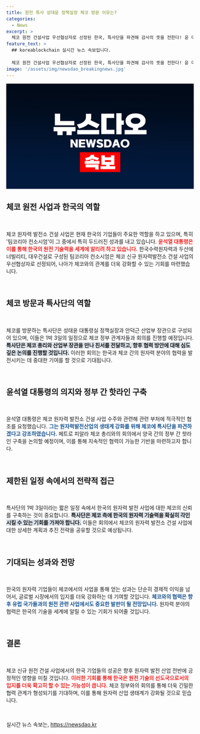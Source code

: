 ```yaml
---
title: 원전 특사 성대윤 정책실장 체코 방문 이유는?
categories:
  - News
excerpt: >
  체코 원전 건설사업 우선협상자로 선정된 한국, 특사단을 파견해 감사의 뜻을 전한다! 윤 대통령의 지시로 펼쳐지는 전략적 외교의 장. 클릭해서 그 뒷이야기를 직접 확인해보세요!
feature_text: >
  ## koreablockchain 실시간 뉴스 속보입니다.

  체코 원전 건설사업 우선협상자로 선정된 한국, 특사단을 파견해 감사의 뜻을 전한다! 윤 대통령의 지시로 펼쳐지는 전략적 외교의 장. 클릭해서 그 뒷이야기를 직접 확인해보세요!
image: '/assets/img/newsdao_breakingnews.jpg'
---
```


<p><img src="/assets/img/newsdao_breakingnews.jpg" alt="koreablockchain 속보" /></p>

<h2 data-ke-size="size26">체코 원전 사업과 한국의 역할</h2>

<p data-ke-size="size16">&nbsp;</p>

<p>체코 원자력 발전소 건설 사업은 현재 한국의 기업들이 주요한 역할을 하고 있으며, 특히 '팀코리아 컨소시엄'이 그 중에서 특히 두드러진 성과를 내고 있습니다. <b><span style="color: #ee2323;">윤석열 대통령은 이를 통해 한국의 원전 기술력을 세계에 알리려 하고 있습니다.</span></b> 한국수력원자력과 두산에너빌리티, 대우건설로 구성된 팀코리아 컨소시엄은 체코 신규 원자력발전소 건설 사업의 우선협상자로 선정되어, 나아가 체코와의 관계를 더욱 강화할 수 있는 기회를 마련했습니다. </p>

<p data-ke-size="size16">&nbsp;</p>

<h2 data-ke-size="size26">체코 방문과 특사단의 역할</h2>

<p data-ke-size="size16">&nbsp;</p>

<p>체코를 방문하는 특사단은 성태윤 대통령실 정책실장과 안덕근 산업부 장관으로 구성되어 있으며, 이들은 1박 3일의 일정으로 체코 정부 관계자들과 회의를 진행할 예정입니다. <b><span style="background-color: #21538527;">특사단은 체코 총리와 산업부 장관을 만나 친서를 전달하고, 향후 협력 방안에 대해 심도 깊은 논의를 진행할 것입니다.</span></b> 이러한 회의는 한국과 체코 간의 원자력 분야의 협력을 발전시키는 데 중대한 기여를 할 것으로 기대됩니다.</p>

<p data-ke-size="size16">&nbsp;</p>

<h2 data-ke-size="size26">윤석열 대통령의 의지와 정부 간 핫라인 구축</h2>

<p data-ke-size="size16">&nbsp;</p>

<p>윤석열 대통령은 체코 원자력 발전소 건설 사업 수주와 관련해 관련 부처에 적극적인 협조를 요청했습니다. <b><span style="color: #1a5490;">그는 원자력발전산업의 생태계 강화를 위해 체코에 특사단을 파견하겠다고 강조하였습니다.</span></b> 페트로 피알라 체코 총리와의 회의에서 양국 간의 정부 간 핫라인 구축을 논의할 예정이며, 이를 통해 지속적인 협력이 가능한 기반을 마련하고자 합니다.</p>

<p data-ke-size="size16">&nbsp;</p>

<h2 data-ke-size="size26">제한된 일정 속에서의 전략적 접근</h2>

<p data-ke-size="size16">&nbsp;</p>

<p>특사단의 1박 3일이라는 짧은 일정 속에서 한국의 원자력 발전 사업에 대한 체코의 신뢰를 구축하는 것이 중요합니다. <b><span style="background-color: #21538527;">특사단은 체코 측에 한국의 원자력 기술력을 확실히 각인시킬 수 있는 기회를 가져야 합니다.</span></b> 이들은 회의에서 체코의 원자력 발전소 건설 사업에 대한 상세한 계획과 추진 전략을 공유할 것으로 예상됩니다.</p>

<p data-ke-size="size16">&nbsp;</p>

<h2 data-ke-size="size26">기대되는 성과와 전망</h2>

<p data-ke-size="size16">&nbsp;</p>

<p>한국의 원자력 기업들이 체코에서의 사업을 통해 얻는 성과는 단순히 경제적 이익을 넘어서, 글로벌 시장에서의 입지를 더욱 강화하는 데 기여할 것입니다. <b><span style="color: #1a5490;">체코와의 협력은 향후 유럽 국가들과의 원전 관련 사업에서도 중요한 발판이 될 전망입니다.</span></b> 원자력 분야의 협력은 한국의 기술을 세계에 알릴 수 있는 기회가 되어줄 것입니다.</p>

<p data-ke-size="size16">&nbsp;</p>

<h2 data-ke-size="size26">결론</h2>

<p data-ke-size="size16">&nbsp;</p>

<p>체코 신규 원전 건설 사업에서의 한국 기업들의 성공은 향후 원자력 발전 산업 전반에 긍정적인 영향을 미칠 것입니다. <b><span style="color: #ee2323;">이러한 기회를 통해 한국은 원전 기술의 선도국으로서의 입지를 더욱 확고히 할 수 있는 가능성이 큽니다.</span></b> 체코 정부와의 회의를 통해 더욱 긴밀한 협력 관계가 형성되기를 기대하며, 이를 통해 원자력 산업 생태계가 강화될 것으로 믿습니다. </p>

<p data-ke-size="size16">&nbsp;</p>
실시간 뉴스 속보는, <a href="https://newsdao.kr" rel="dofollow">https://newsdao.kr</a>


